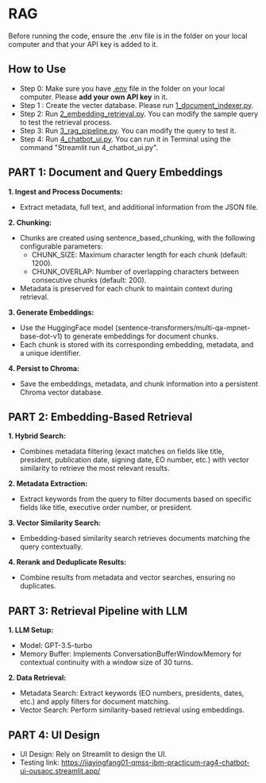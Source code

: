 # RAG
Before running the code, ensure the .env file is in the folder on your local computer and that your API key is added to it.

## How to Use
- Step 0: Make sure you have [.env](https://github.com/JiayingFang01/QMSS_IBM_Practicum/blob/main/rag/env.default) file in the folder on your local computer. Please **add your own API key** in it. 
- Step 1 : Create the vecter database. Please run [1_document_indexer.py](https://github.com/JiayingFang01/QMSS_IBM_Practicum/blob/main/rag/1_document_indexer.py).  
- Step 2: Run [2_embedding_retrieval.py](https://github.com/JiayingFang01/QMSS_IBM_Practicum/blob/main/rag/2_embedding_retrieval.py). You can modify the sample query to test the retrieval process. 
- Step 3: Run [3_rag_pipeline.py](https://github.com/JiayingFang01/QMSS_IBM_Practicum/blob/main/rag/3_rag_pipeline.py). You can modify the query to test it.
- Step 4: Run [4_chatbot_ui.py](https://github.com/JiayingFang01/QMSS_IBM_Practicum/blob/main/rag/4_chatbot_ui.py). You can run it in Terminal using the command "Streamlit run 4_chatbot_ui.py".

## PART 1: Document and Query Embeddings
**1. Ingest and Process Documents:**
- Extract metadata, full text, and additional information from the JSON file.
  
**2. Chunking:**
- Chunks are created using sentence_based_chunking, with the following configurable parameters:
  - CHUNK_SIZE: Maximum character length for each chunk (default: 1200).
  - CHUNK_OVERLAP: Number of overlapping characters between consecutive chunks (default: 200).
- Metadata is preserved for each chunk to maintain context during retrieval.

**3. Generate Embeddings:**
- Use the HuggingFace model (sentence-transformers/multi-qa-mpnet-base-dot-v1) to generate embeddings for document chunks.
- Each chunk is stored with its corresponding embedding, metadata, and a unique identifier.

**4. Persist to Chroma:**
- Save the embeddings, metadata, and chunk information into a persistent Chroma vector database.


## PART 2: Embedding-Based Retrieval
**1. Hybrid Search:**
- Combines metadata filtering (exact matches on fields like title, president, publication date, signing date, EO number, etc.) with vector similarity to retrieve the most relevant results.

**2. Metadata Extraction:**
- Extract keywords from the query to filter documents based on specific fields like title, executive order number, or president.
  
**3. Vector Similarity Search:**
- Embedding-based similarity search retrieves documents matching the query contextually.
  
**4. Rerank and Deduplicate Results:**
- Combine results from metadata and vector searches, ensuring no duplicates.

## PART 3: Retrieval Pipeline with LLM
**1. LLM Setup:**
- Model: GPT-3.5-turbo
- Memory Buffer: Implements ConversationBufferWindowMemory for contextual continuity with a window size of 30 turns.
    
**2. Data Retrieval:**
- Metadata Search: Extract keywords (EO numbers, presidents, dates, etc.) and apply filters for document matching.
- Vector Search: Perform similarity-based retrieval using embeddings.

## PART 4: UI Design
- UI Design: Rely on Streamlit to design the UI.
- Testing link: https://jiayingfang01-qmss-ibm-practicum-rag4-chatbot-ui-ousaoc.streamlit.app/



